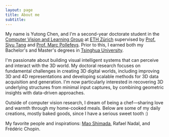 ```yaml
---
layout: page
title: About me
subtitle: 
---
```


My name is Yutong Chen, and I'm a second-year doctorate student in the [Computer Vision and Learning Group](https://vlg.inf.ethz.ch/) at [ETH Zürich](https://ethz.ch/en.html) supervised by [Prof. Siyu Tang](https://vlg.inf.ethz.ch/team/Prof-Dr-Siyu-Tang.html) and [Prof. Marc Pollefeys](https://people.inf.ethz.ch/marc.pollefeys/). Prior to this, I earned both my Bachelor's and Master's degrees in [Tsinghua University](https://www.tsinghua.edu.cn/en/).

I'm passionate about building visual intelligent systems that can perceive and interact with the 3D world. My doctoral research focuses on fundamental challenges in creating 3D digital worlds, including improving 3D and 4D representations and developing scalable methods for 3D data acquisition and generation. I'm now particularly interested in recovering 3D underlying structures from minimal input captures, by combining geometric insights with data-driven approaches.

Outside of computer vision research, I dream of being a chef—sharing love and warmth through my home-cooked meals. Below are some of my daily creations, mostly baked goods, since I have a serious sweet tooth :)

My favorite people and inspirations: [Mao Shimada](https://www.youtube.com/watch?v=a9lirJRpHEo&pp=ygULbWFvIHNoaWFtZGE%3D), Rafael Nadal, and Frédéric Chopin.

